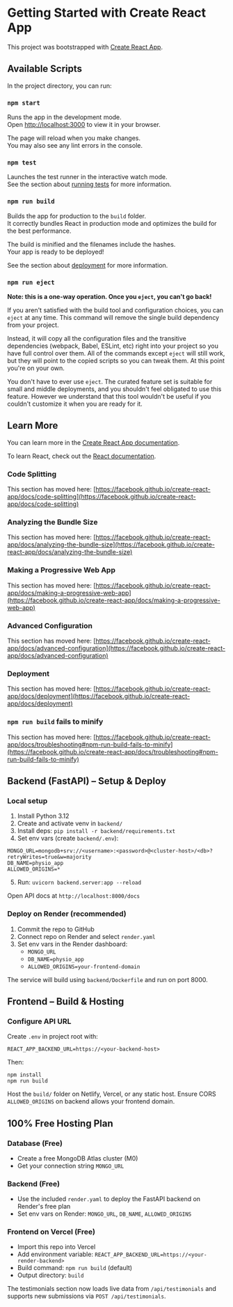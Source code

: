 # Getting Started with Create React App

This project was bootstrapped with [Create React App](https://github.com/facebook/create-react-app).

## Available Scripts

In the project directory, you can run:

### `npm start`

Runs the app in the development mode.\
Open [http://localhost:3000](http://localhost:3000) to view it in your browser.

The page will reload when you make changes.\
You may also see any lint errors in the console.

### `npm test`

Launches the test runner in the interactive watch mode.\
See the section about [running tests](https://facebook.github.io/create-react-app/docs/running-tests) for more information.

### `npm run build`

Builds the app for production to the `build` folder.\
It correctly bundles React in production mode and optimizes the build for the best performance.

The build is minified and the filenames include the hashes.\
Your app is ready to be deployed!

See the section about [deployment](https://facebook.github.io/create-react-app/docs/deployment) for more information.

### `npm run eject`

**Note: this is a one-way operation. Once you `eject`, you can't go back!**

If you aren't satisfied with the build tool and configuration choices, you can `eject` at any time. This command will remove the single build dependency from your project.

Instead, it will copy all the configuration files and the transitive dependencies (webpack, Babel, ESLint, etc) right into your project so you have full control over them. All of the commands except `eject` will still work, but they will point to the copied scripts so you can tweak them. At this point you're on your own.

You don't have to ever use `eject`. The curated feature set is suitable for small and middle deployments, and you shouldn't feel obligated to use this feature. However we understand that this tool wouldn't be useful if you couldn't customize it when you are ready for it.

## Learn More

You can learn more in the [Create React App documentation](https://facebook.github.io/create-react-app/docs/getting-started).

To learn React, check out the [React documentation](https://reactjs.org/).

### Code Splitting

This section has moved here: [https://facebook.github.io/create-react-app/docs/code-splitting](https://facebook.github.io/create-react-app/docs/code-splitting)

### Analyzing the Bundle Size

This section has moved here: [https://facebook.github.io/create-react-app/docs/analyzing-the-bundle-size](https://facebook.github.io/create-react-app/docs/analyzing-the-bundle-size)

### Making a Progressive Web App

This section has moved here: [https://facebook.github.io/create-react-app/docs/making-a-progressive-web-app](https://facebook.github.io/create-react-app/docs/making-a-progressive-web-app)

### Advanced Configuration

This section has moved here: [https://facebook.github.io/create-react-app/docs/advanced-configuration](https://facebook.github.io/create-react-app/docs/advanced-configuration)

### Deployment

This section has moved here: [https://facebook.github.io/create-react-app/docs/deployment](https://facebook.github.io/create-react-app/docs/deployment)

### `npm run build` fails to minify

This section has moved here: [https://facebook.github.io/create-react-app/docs/troubleshooting#npm-run-build-fails-to-minify](https://facebook.github.io/create-react-app/docs/troubleshooting#npm-run-build-fails-to-minify)

## Backend (FastAPI) – Setup & Deploy

### Local setup

1. Install Python 3.12
2. Create and activate venv in `backend/`
3. Install deps: `pip install -r backend/requirements.txt`
4. Set env vars (create `backend/.env`):

```
MONGO_URL=mongodb+srv://<username>:<password>@<cluster-host>/<db>?retryWrites=true&w=majority
DB_NAME=physio_app
ALLOWED_ORIGINS=*
```

5. Run: `uvicorn backend.server:app --reload`

Open API docs at `http://localhost:8000/docs`

### Deploy on Render (recommended)

1. Commit the repo to GitHub
2. Connect repo on Render and select `render.yaml`
3. Set env vars in the Render dashboard:
   - `MONGO_URL`
   - `DB_NAME=physio_app`
   - `ALLOWED_ORIGINS=your-frontend-domain`

The service will build using `backend/Dockerfile` and run on port 8000.

## Frontend – Build & Hosting

### Configure API URL

Create `.env` in project root with:

```
REACT_APP_BACKEND_URL=https://<your-backend-host>
```

Then:

```
npm install
npm run build
```

Host the `build/` folder on Netlify, Vercel, or any static host. Ensure CORS `ALLOWED_ORIGINS` on backend allows your frontend domain.

## 100% Free Hosting Plan

### Database (Free)
- Create a free MongoDB Atlas cluster (M0)
- Get your connection string `MONGO_URL`

### Backend (Free)
- Use the included `render.yaml` to deploy the FastAPI backend on Render's free plan
- Set env vars on Render: `MONGO_URL`, `DB_NAME`, `ALLOWED_ORIGINS`

### Frontend on Vercel (Free)
- Import this repo into Vercel
- Add environment variable: `REACT_APP_BACKEND_URL=https://<your-render-backend>`
- Build command: `npm run build` (default)
- Output directory: `build`

The testimonials section now loads live data from `/api/testimonials` and supports new submissions via `POST /api/testimonials`.
